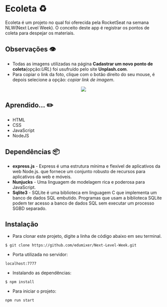 # Ecoleta :recycle:

Ecoleta é um projeto no qual foi oferecida pela RocketSeat na semana NLW(Next Level Week). O conceito deste app é registrar os pontos de coleta para despejar os materiais.

## Observações :eye:

- Todas as imagens utilizadas na página **Cadastrar um novo ponto de coleta**(opção:*URL*) foi usufruído pelo site **Unplash.com**. 
- Para copiar o link da foto, clique com o botão direito do seu mouse, é depois selecione a opção: *copiar link de imagem*.

<p align="center"><img src="https://s7.gifyu.com/images/ezgif-2-dbb47e70d9f3.gif"/></p>

## Aprendido... :pencil2:

+ HTML
+ CSS
+ JavaScript
+ NodeJS

## Dependências :package:

+ **express.js** - Express é uma estrutura mínima e flexível de aplicativos da web Node.js. que fornece um conjunto robusto de recursos para aplicativos da web e móveis.
+ **Nunjucks** - Uma linguagem de modelagem rica e poderosa para JavaScript.
+ **Sqlite3** - SQLite é uma biblioteca em linguagem C que implementa um banco de dados SQL embutido. Programas que usam a biblioteca SQLite podem ter acesso a banco de dados SQL sem executar um processo SGBD separado.

## Instalação

- Para clonar este projeto, digite a linha de código abaixo em seu terminal.

`
$ git clone https://github.com/edumixer/Next-Level-Week.git
`

- Porta utilizada no servidor:

`
localhost:7777
`

- Instalando as dependências:

`
$ npm install
`

- Para iniciar o projeto:

`
npm run start
`

